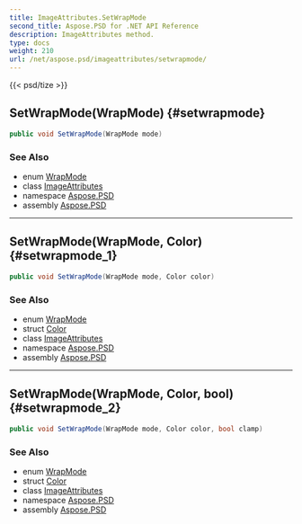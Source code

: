 ```yaml
---
title: ImageAttributes.SetWrapMode
second_title: Aspose.PSD for .NET API Reference
description: ImageAttributes method. 
type: docs
weight: 210
url: /net/aspose.psd/imageattributes/setwrapmode/
---
```

{{< psd/tize >}}
## SetWrapMode(WrapMode) {#setwrapmode}

```csharp
public void SetWrapMode(WrapMode mode)
```

### See Also

* enum [WrapMode](../../wrapmode/)
* class [ImageAttributes](../)
* namespace [Aspose.PSD](../../imageattributes/)
* assembly [Aspose.PSD](../../../)

---

## SetWrapMode(WrapMode, Color) {#setwrapmode_1}

```csharp
public void SetWrapMode(WrapMode mode, Color color)
```

### See Also

* enum [WrapMode](../../wrapmode/)
* struct [Color](../../color/)
* class [ImageAttributes](../)
* namespace [Aspose.PSD](../../imageattributes/)
* assembly [Aspose.PSD](../../../)

---

## SetWrapMode(WrapMode, Color, bool) {#setwrapmode_2}

```csharp
public void SetWrapMode(WrapMode mode, Color color, bool clamp)
```

### See Also

* enum [WrapMode](../../wrapmode/)
* struct [Color](../../color/)
* class [ImageAttributes](../)
* namespace [Aspose.PSD](../../imageattributes/)
* assembly [Aspose.PSD](../../../)


